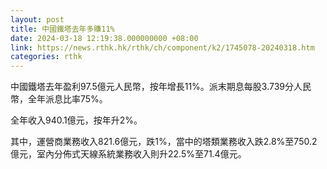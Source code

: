 ```yaml
---
layout: post
title: 中國鐵塔去年多賺11%
date: 2024-03-18 12:19:38.000000000 +08:00
link: https://news.rthk.hk/rthk/ch/component/k2/1745078-20240318.htm
categories: rthk
---
```


中國鐵塔去年盈利97.5億元人民幣，按年增長11%。派末期息每股3.739分人民幣，全年派息比率75%。

全年收入940.1億元，按年升2%。

其中，運營商業務收入821.6億元，跌1%，當中的塔類業務收入跌2.8%至750.2億元，室內分佈式天線系統業務收入則升22.5%至71.4億元。
